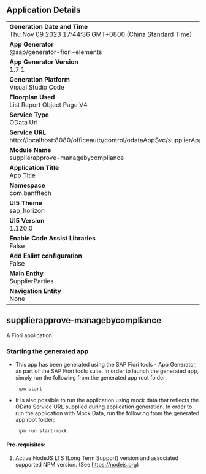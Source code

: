 ## Application Details
|               |
| ------------- |
|**Generation Date and Time**<br>Thu Nov 09 2023 17:44:36 GMT+0800 (China Standard Time)|
|**App Generator**<br>@sap/generator-fiori-elements|
|**App Generator Version**<br>1.7.1|
|**Generation Platform**<br>Visual Studio Code|
|**Floorplan Used**<br>List Report Object Page V4|
|**Service Type**<br>OData Url|
|**Service URL**<br>http://localhost:8080/officeauto/control/odataAppSvc/supplierApproveService/
|**Module Name**<br>supplierapprove-managebycompliance|
|**Application Title**<br>App Title|
|**Namespace**<br>com.banfftech|
|**UI5 Theme**<br>sap_horizon|
|**UI5 Version**<br>1.120.0|
|**Enable Code Assist Libraries**<br>False|
|**Add Eslint configuration**<br>False|
|**Main Entity**<br>SupplierParties|
|**Navigation Entity**<br>None|

## supplierapprove-managebycompliance

A Fiori application.

### Starting the generated app

-   This app has been generated using the SAP Fiori tools - App Generator, as part of the SAP Fiori tools suite.  In order to launch the generated app, simply run the following from the generated app root folder:

```
    npm start
```

- It is also possible to run the application using mock data that reflects the OData Service URL supplied during application generation.  In order to run the application with Mock Data, run the following from the generated app root folder:

```
    npm run start-mock
```

#### Pre-requisites:

1. Active NodeJS LTS (Long Term Support) version and associated supported NPM version.  (See https://nodejs.org)


